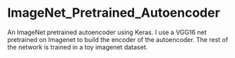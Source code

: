 # ImageNet_Pretrained_Autoencoder
An ImageNet pretrained autoencoder using Keras. 
I use a VGG16 net pretrained on Imagenet to build the encoder of the autoencoder. The rest of the network is trained in a toy imagenet dataset.
